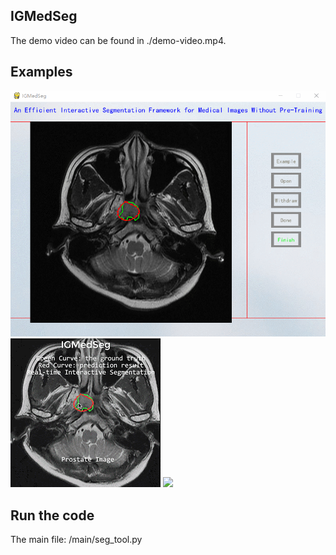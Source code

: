 ## IGMedSeg
The demo video can be found in ./demo-video.mp4.
## Examples
![](resource/demo0.gif)
![](resource/demo1.gif)
![](resource/demo2.gif)
## Run the code
The main file: /main/seg_tool.py
